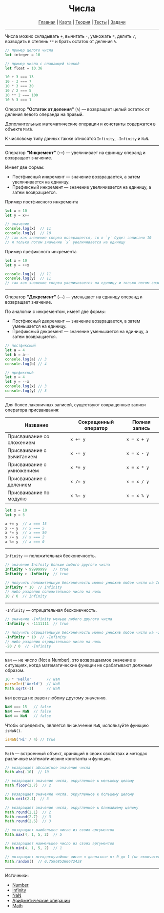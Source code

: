 <div align="center">

# Числа

[Главная](https://github.com/dollaween/junior-roadmap/)
|
[Карта](/roadmap/README.md)
|
[Теория](/theory/README.md)
|
[Тесты](/tests/README.md)
|
[Задачи](/tasks/README.md)

</div>

---

Числа можно складывать `+`, вычитать `-`, умножать `*`, делить `/`, возводить в степень `**` и брать остаток от деления `%`.

```js
// пример целого числа
let integer = 10

// пример числа с плавающей точкой
let float = 10.36

10 + 3 === 13
10 - 3 === 7
10 * 3 === 30
10 / 2 === 5
10 ** 2 === 100
10 % 3 === 1
```

Оператор **"Остаток от деления"** (`%`) — возвращает целый остаток от деления левого операнда на правый.

Дополнительные математические операции и константы содержатся в объекте `Math`.

К числовому типу данных также относятся `Infinity`, `-Infinity` и `NaN`.

---

Оператор **"Инкремент"** (`++`) — увеличивает на единицу операнд и возвращает значение.

Имеет две формы:
* Постфиксный инкремент — значение возвращается, а затем увеличивается на единицу.
* Префиксный инкремент — значение увеличивается на единицу, а затем возвращается.

Пример постфиксного инкремента
```js
let x = 10
let y = x++

// значение 
console.log(x)  // 11
console.log(y)  // 10
// так как значение сперва возвращается, то в `y` будет записано 10
// и только потом значение `x` увеличивается на единицу
```

Пример префиксного инкремента
```js
let x = 10
let y = ++x

console.log(x)  // 11
console.log(y)  // 11
// так как значение сперва увеличивается на единицу и только потом возвращается, то в `y` попадет число `11`
```

---

Оператор **"Декремент"** (`--`) — уменьшает на единицу операнд и возвращает значение.

По аналогии с инкрементом, имеет две формы:
* Постфиксный декремент — значение возвращается, а затем уменьшается на единицу.
* Префиксный декремент — значение уменьшается на единицу, а затем возвращается.

```js
// постфиксный
let a = 4
let b = a--
console.log(a) // 3
console.log(b) // 4

// префиксный
let x = 4
let y = --x
console.log(x) // 3
console.log(y) // 3
```

---

Для более лаконичных записей, существуют сокращенные записи оператора присваивания:

| Название | Сокращенный оператор | Полная запись |
| --- | --- | --- |
| Присваивание со сложением | `x += y` | `x = x + y` |
| Присваивание с вычитанием | `x -= y` | `x = x - y` |
| Присваивание с умножением | `x *= y` | `x = x * y` |
| Присваивание с делением | `x /= y` | `x = x / y` |
| Присваивание по модулю | `x %= y` | `x = x % y` |

```js
let x = 10
let y = 5

x += y  // x === 15
x -= y  // x === 5
x *= y  // x === 50
x /= y  // x === 2
x %= y  // x === 0
```

---

`Infinity` — положительная бесконечность.

```js
// значение Inifnity больше любого другого числа
Infinity > 99999999   // true
Infinity > -Infinity  // true

// получить положительную бесконечность можно умножив любое число на Infinity
Infinity * 10  // Infinity
// либо разделив положительное число на ноль
10 / 0  // Infinity
```

---

`-Infinity` — отрицательная бесконечность.

```js
// значение -Infinity меньше любого другого числа
-Infinity < -1111111  // true

// получить отрицательную бесконечность можно умножив любое число на -Infinity
-Infinity * 10  // -Infinity
// либо разделив отрицательное число на ноль
-20 / 0  // -Infinity
```

---

`NaN` — не число (Not a Number), это возвращаемое значение в ситуациях, когда математические функции не срабатывают должным образом.

```js
10 * 'Hello'       // NaN
parseInt('World')  // NaN
Math.sqrt(-1)      // NaN
```

`NaN` всегда не равен любому другому значению.

```js
NaN === 15   // false
NaN === NaN  // false
NaN == NaN   // false
```

Чтобы определить, является ли значение `NaN`, используйте функцию `isNaN()`.

```js
isNaN('Hi' / 4) // true
```

---

`Math` — встроенный объект, хранящий в своих свойствах и методах различные математические константы и функции.

```js
// возвращает абсолютное значение числа
Math.abs(-10)  // 10

// возвращает значение числа, округленное к меньшему целому
Math.floor(2.7)  // 2

// возвращает значение числа, округленное к большему целому
Math.ceil(2.1)  // 3

// возвращает значение числа, округленное к ближайшему целому
Math.round(2.1)  // 2
Math.round(2.7)  // 3
Math.round(2.5)  // 3

// возвращает наибольшее число из своих аргументов
Math.max(4, 1, 5, 2)  // 5

// возвращает наименьшее число из своих аргументов
Math.min(4, 1, 5, 2)  // 1

// возвращает псевдослучайное число в диапазоне от 0 до 1 (не включительно)
Math.random()  // 0.759685260672438
```

---

Источники:
* [Number](https://developer.mozilla.org/ru/docs/Web/JavaScript/Reference/Global_Objects/Number)
* [Infinity](https://developer.mozilla.org/ru/docs/Web/JavaScript/Reference/Global_Objects/Infinity)
* [NaN](https://developer.mozilla.org/ru/docs/Web/JavaScript/Reference/Global_Objects/NaN)
* [Арифметические операции](https://developer.mozilla.org/ru/docs/conflicting/Web/JavaScript/Reference/Operators#remainder)
* [Math](https://developer.mozilla.org/ru/docs/Web/JavaScript/Reference/Global_Objects/Math)
